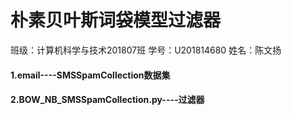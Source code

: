 # 朴素贝叶斯词袋模型过滤器
班级：计算机科学与技术201807班
学号：U201814680
姓名：陈文扬

#### 1.email----SMSSpamCollection数据集
#### 2.BOW_NB_SMSSpamCollection.py----过滤器
